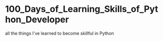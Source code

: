 # 100_Days_of_Learning_Skills_of_Python_Developer
all the things I've learned to become skillful in Python
